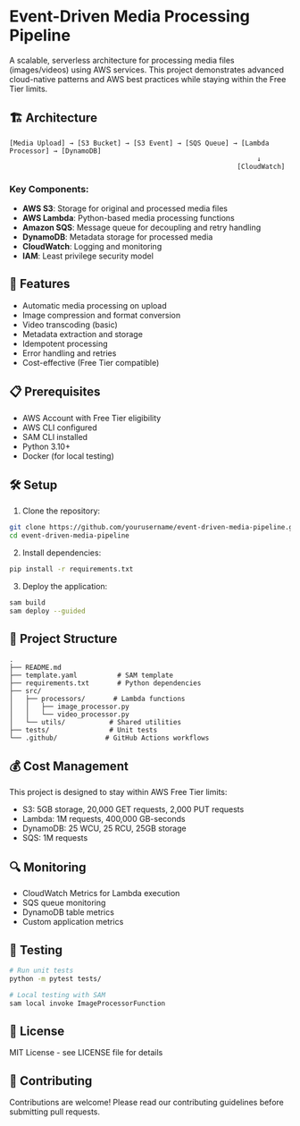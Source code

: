 # Event-Driven Media Processing Pipeline

A scalable, serverless architecture for processing media files (images/videos) using AWS services. This project demonstrates advanced cloud-native patterns and AWS best practices while staying within the Free Tier limits.

## 🏗️ Architecture

```
[Media Upload] → [S3 Bucket] → [S3 Event] → [SQS Queue] → [Lambda Processor] → [DynamoDB]
                                                              ↓
                                                         [CloudWatch]
```

### Key Components:
- **AWS S3**: Storage for original and processed media files
- **AWS Lambda**: Python-based media processing functions
- **Amazon SQS**: Message queue for decoupling and retry handling
- **DynamoDB**: Metadata storage for processed media
- **CloudWatch**: Logging and monitoring
- **IAM**: Least privilege security model

## 🚀 Features

- Automatic media processing on upload
- Image compression and format conversion
- Video transcoding (basic)
- Metadata extraction and storage
- Idempotent processing
- Error handling and retries
- Cost-effective (Free Tier compatible)

## 📋 Prerequisites

- AWS Account with Free Tier eligibility
- AWS CLI configured
- SAM CLI installed
- Python 3.10+
- Docker (for local testing)

## 🛠️ Setup

1. Clone the repository:
```bash
git clone https://github.com/yourusername/event-driven-media-pipeline.git
cd event-driven-media-pipeline
```

2. Install dependencies:
```bash
pip install -r requirements.txt
```

3. Deploy the application:
```bash
sam build
sam deploy --guided
```

## 📁 Project Structure

```
.
├── README.md
├── template.yaml          # SAM template
├── requirements.txt       # Python dependencies
├── src/
│   ├── processors/       # Lambda functions
│   │   ├── image_processor.py
│   │   └── video_processor.py
│   └── utils/           # Shared utilities
├── tests/               # Unit tests
└── .github/            # GitHub Actions workflows
```

## 💰 Cost Management

This project is designed to stay within AWS Free Tier limits:
- S3: 5GB storage, 20,000 GET requests, 2,000 PUT requests
- Lambda: 1M requests, 400,000 GB-seconds
- DynamoDB: 25 WCU, 25 RCU, 25GB storage
- SQS: 1M requests

## 🔍 Monitoring

- CloudWatch Metrics for Lambda execution
- SQS queue monitoring
- DynamoDB table metrics
- Custom application metrics

## 🧪 Testing

```bash
# Run unit tests
python -m pytest tests/

# Local testing with SAM
sam local invoke ImageProcessorFunction
```

## 📝 License

MIT License - see LICENSE file for details

## 🤝 Contributing

Contributions are welcome! Please read our contributing guidelines before submitting pull requests. 